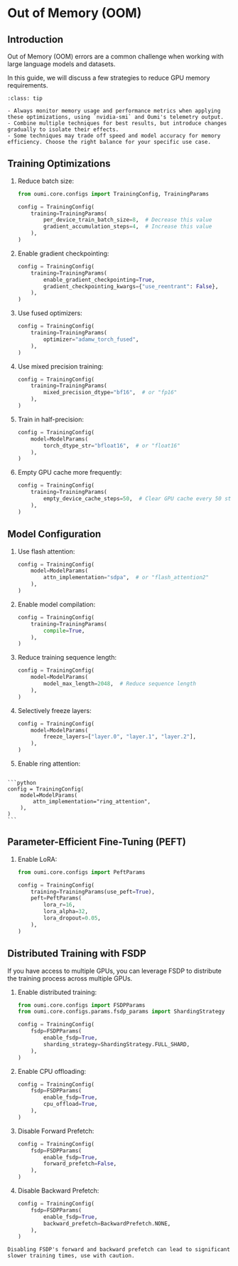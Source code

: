 # Out of Memory (OOM)

## Introduction

Out of Memory (OOM) errors are a common challenge when working with large language models and datasets.

In this guide, we will discuss a few strategies to reduce GPU memory requirements.

```{admonition} Best Practices
:class: tip

- Always monitor memory usage and performance metrics when applying these optimizations, using `nvidia-smi` and Oumi's telemetry output.
- Combine multiple techniques for best results, but introduce changes gradually to isolate their effects.
- Some techniques may trade off speed and model accuracy for memory efficiency. Choose the right balance for your specific use case.
```

## Training Optimizations

1. Reduce batch size:

   ```python
   from oumi.core.configs import TrainingConfig, TrainingParams

   config = TrainingConfig(
       training=TrainingParams(
           per_device_train_batch_size=8,  # Decrease this value
           gradient_accumulation_steps=4,  # Increase this value
       ),
   )
   ```

2. Enable gradient checkpointing:

   ```python
   config = TrainingConfig(
       training=TrainingParams(
           enable_gradient_checkpointing=True,
           gradient_checkpointing_kwargs={"use_reentrant": False},
       ),
   )
   ```

3. Use fused optimizers:

   ```python
   config = TrainingConfig(
       training=TrainingParams(
           optimizer="adamw_torch_fused",
       ),
   )
   ```

4. Use mixed precision training:

   ```python
   config = TrainingConfig(
       training=TrainingParams(
           mixed_precision_dtype="bf16",  # or "fp16"
       ),
   )
   ```

5. Train in half-precision:

   ```python
   config = TrainingConfig(
       model=ModelParams(
           torch_dtype_str="bfloat16",  # or "float16"
       ),
   )
   ```

6. Empty GPU cache more frequently:

   ```python
   config = TrainingConfig(
       training=TrainingParams(
           empty_device_cache_steps=50,  # Clear GPU cache every 50 steps
       ),
   )
   ```

## Model Configuration

1. Use flash attention:

   ```python
   config = TrainingConfig(
       model=ModelParams(
           attn_implementation="sdpa",  # or "flash_attention2"
       ),
   )
   ```

2. Enable model compilation:

   ```python
   config = TrainingConfig(
       training=TrainingParams(
           compile=True,
       ),
   )
   ```

3. Reduce training sequence length:

   ```python
   config = TrainingConfig(
       model=ModelParams(
           model_max_length=2048,  # Reduce sequence length
       ),
   )
   ```

4. Selectively freeze layers:

   ```python
   config = TrainingConfig(
       model=ModelParams(
           freeze_layers=["layer.0", "layer.1", "layer.2"],
       ),
   )
   ```

5. Enable ring attention:

````{versionadded} 0.2.0 (Coming soon)

```python
config = TrainingConfig(
    model=ModelParams(
        attn_implementation="ring_attention",
    ),
)
```
````

## Parameter-Efficient Fine-Tuning (PEFT)

1. Enable LoRA:

   ```python
   from oumi.core.configs import PeftParams

   config = TrainingConfig(
       training=TrainingParams(use_peft=True),
       peft=PeftParams(
           lora_r=16,
           lora_alpha=32,
           lora_dropout=0.05,
       ),
   )
   ```

## Distributed Training with FSDP

If you have access to multiple GPUs, you can leverage FSDP to distribute the training process across multiple GPUs.

1. Enable distributed training:

   ```python
   from oumi.core.configs import FSDPParams
   from oumi.core.configs.params.fsdp_params import ShardingStrategy

   config = TrainingConfig(
       fsdp=FSDPParams(
           enable_fsdp=True,
           sharding_strategy=ShardingStrategy.FULL_SHARD,
       ),
   )
   ```

2. Enable CPU offloading:

   ```python
   config = TrainingConfig(
       fsdp=FSDPParams(
           enable_fsdp=True,
           cpu_offload=True,
       ),
   )
   ```

3. Disable Forward Prefetch:

   ```python
   config = TrainingConfig(
       fsdp=FSDPParams(
           enable_fsdp=True,
           forward_prefetch=False,
       ),
   )
   ```

4. Disable Backward Prefetch:

   ```python
   config = TrainingConfig(
       fsdp=FSDPParams(
           enable_fsdp=True,
           backward_prefetch=BackwardPrefetch.NONE,
       ),
   )
   ```

```{attention}
Disabling FSDP's forward and backward prefetch can lead to significant slower training times, use with caution.
```
